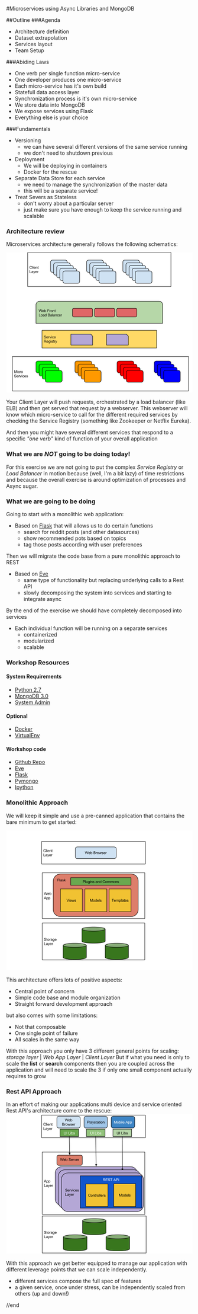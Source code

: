 #Microservices using Async Libraries and MongoDB

##Outline
###Agenda
- Architecture definition
- Dataset extrapolation
- Services layout
- Team Setup

###Abiding Laws
- One verb per single function micro-service
- One developer produces one micro-service
- Each micro-service has it's own build
- Statefull data access layer
- Synchronization process is it's own micro-service
- We store data into MongoDB
- We expose services using Flask
- Everything else is your choice

###Fundamentals
- Versioning
  - we can have several different versions of the same service running
  - we don't need to shutdown previous
- Deployment
  - We will be deploying in containers
  - Docker for the rescue
- Separate Data Store for each service
  - we need to manage the synchronization of the master data
  - this will be a separate service!
- Treat Severs as Stateless
  - don't worry about a particular server
  - just make sure you have enough to keep the service running and scalable

### Architecture review
Microservices architecture generally follows the following schematics:

![Architecture Diagram](static/Microservices_general_architecture.png)

Your Client Layer will push requests, orchestrated by a load balancer (like ELB) and then get served that request by a webserver.
This webserver will know which micro-service to call for the different required services by checking the Service Registry (something like Zookeeper or Netflix Eureka).

And then you might have several different services that respond to a specific _"one verb"_ kind of function of your overall application


### What we are *NOT* going to be doing today!
For this exercise we are not going to put the complex _Service Registry_ or _Load Balancer_ in motion because (well, I'm a bit lazy) of time restrictions and because the overall exercise is around optimization of processes and Async sugar.


### What we are going to be doing
Going to start with a monolithic web application:
- Based on [Flask][12] that will allows us to do certain functions
  - search for reddit posts (and other datasources)
  - show recommended pots based on topics
  - tag those posts according with user preferences

Then we will migrate the code base from a pure monolithic approach to REST
- Based on [Eve][13]
  - same type of functionality but replacing underlying calls to a Rest API
  - slowly decomposing the system into services and starting to integrate async

By the end of the exercise we should have completely decomposed into services
- Each individual function will be running on a separate services
  - containerized
  - modularized
  - scalable

### Workshop Resources
#### System Requirements
- [Python 2.7][17]
- [MongoDB 3.0][16]
- [System Admin][18]
#### Optional
- [Docker][20]
- [VirtualEnv][19]


#### Workshop code
- [Github Repo][21]
- [Eve][13]
- [Flask][12]
- [Pymongo][22]
- [Ipython][23]

### Monolithic Approach
We will keep it simple and use a pre-canned application that contains the bare minimum to get started:

![Monolithic Architecture Diagram](static/Monolithic.png)

This architecture offers lots of positive aspects:
- Central point of concern
- Simple code base and module organization
- Straight forward development approach

but also comes with some limitations:
- Not that composable
- One single point of failure  
- All scales in the same way

With this approach you only have 3 different general points for scaling: _storage layer_ | _Web App Layer_ | _Client Layer_
But if what you need is only to scale the **list** or **search** components then you are coupled across the application and will need to scale the 3 if only one small component actually requires to grow

### Rest API Approach
In an effort of making our applications multi device and service oriented Rest API's architecture come to the rescue:
![REST Architecture Diagram](static/REST.png)

With this approach we get better equipped to manage our application with different leverage points that we can scale independently.
- different services compose the full spec of features
- a given service, once under stress, can be independently scaled from others (up and down!)


[1]:http://microservices.io/patterns/service-registry.html
[2]:http://jasonwilder.com/blog/2014/07/15/docker-service-discovery/
[3]:http://martinfowler.com/articles/microservices.html
[4]:http://techblog.netflix.com/
[5]:https://github.com/Netflix/eureka
[6]:http://www.objectmentor.com/resources/articles/srp.pdf
[7]:http://plainoldobjects.com/presentations/building-and-deploying-microservices-with-event-sourcing-cqrs-and-docker/qconsf-2014-building-and-deploying-microservices-with-event-sourcing-cqrs-and-docker/
[8]:http://cppmicroservices.org/doc_latest/index.html
[9]:http://highscalability.com/blog/2014/4/8/microservices-not-a-free-lunch.html
[10]:http://techblog.netflix.com/2013/06/announcing-zuul-edge-service-in-cloud.html
[11]:http://blog.miguelgrinberg.com/
[12]:http://flask.pocoo.org/
[13]:http://python-eve.org/
[14]:https://docs.angularjs.org/tutorial
[15]:https://sroze.github.io/ngInfiniteScroll/#
[16]:https://www.mongodb.org/downloads
[17]:https://www.python.org/downloads/release/python-2710/
[18]:https://en.wikipedia.org/wiki/System_administrator
[19]:https://virtualenv.pypa.io/en/latest/
[20]:https://www.docker.com/
[21]:https://github.com/nleite/asyncmicroservices
[22]:http://api.mongodb.org/python/current/
[23]:http://ipython.org/
//end
